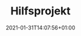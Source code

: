 ---
title: "Hilfsprojekt"
date: 2021-01-31T14:07:56+01:00
draft: false
type: "single-layouts"
menu:
  main:
    weight: 4
---